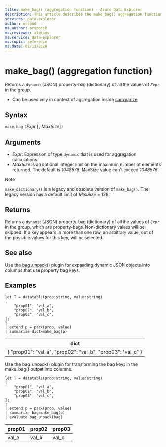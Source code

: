 ```yaml
---
title: make_bag() (aggregation function) - Azure Data Explorer
description: This article describes the make_bag() aggregation function in Azure Data Explorer.
services: data-explorer
author: orspod
ms.author: orspodek
ms.reviewer: alexans
ms.service: data-explorer
ms.topic: reference
ms.date: 02/13/2020
---
```

# make_bag() (aggregation function)

Returns a `dynamic` (JSON) property-bag (dictionary) of all the values of *`Expr`* in the group.

* Can be used only in context of aggregation inside [summarize](summarizeoperator.md)

## Syntax

 `make_bag` `(`*Expr* [`,` *MaxSize*]`)`

## Arguments

* *Expr*: Expression of type `dynamic` that is used for aggregation calculations.
* *MaxSize* is an optional integer limit on the maximum number of elements returned. The default is *1048576*. MaxSize value can't exceed *1048576*.

> [!NOTE]
> `make_dictionary()` is a legacy and obsolete version of `make_bag()`. The legacy version has a default limit of *MaxSize* = 128.

## Returns

Returns a `dynamic` (JSON) property-bag (dictionary) of all the values of *`Expr`* in the group, which are property-bags.
Non-dictionary values will be skipped.
If a key appears in more than one row, an arbitrary value, out of the possible values for this key, will be selected.

## See also

Use the [bag_unpack()](bag-unpackplugin.md) plugin for expanding dynamic JSON objects into columns that use property bag keys. 

## Examples

```kusto
let T = datatable(prop:string, value:string)
[
    "prop01", "val_a",
    "prop02", "val_b",
    "prop03", "val_c",
];
T
| extend p = pack(prop, value)
| summarize dict=make_bag(p)

```

|dict|
|----|
|{ "prop01": "val_a", "prop02": "val_b", "prop03": "val_c" } |

Use the [bag_unpack()](bag-unpackplugin.md) plugin for transforming the bag keys in the make_bag() output into columns. 

```kusto
let T = datatable(prop:string, value:string)
[
    "prop01", "val_a",
    "prop02", "val_b",
    "prop03", "val_c",
];
T
| extend p = pack(prop, value)
| summarize bag=make_bag(p)
| evaluate bag_unpack(bag) 

```

|prop01|prop02|prop03|
|---|---|---|
|val_a|val_b|val_c|
